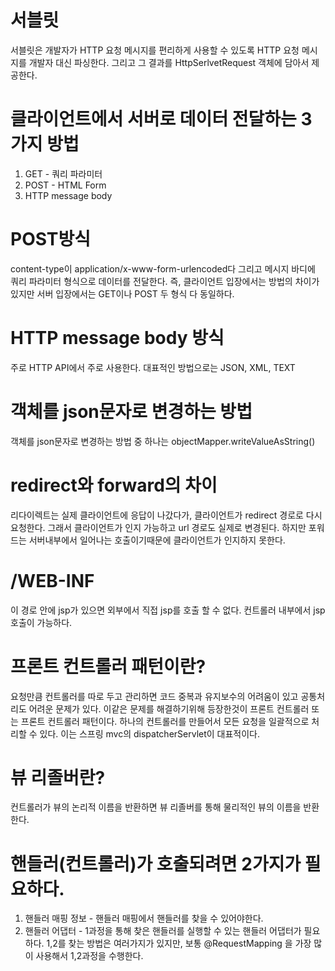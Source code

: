 # 서블릿
서블릿은 개발자가 HTTP 요청 메시지를 편리하게 사용할 수 있도록 HTTP 요청 메시지를 개발자 대신 파싱한다. 그리고 그 결과를 HttpSerlvetRequest 객체에 담아서 제공한다.

# 클라이언트에서 서버로 데이터 전달하는 3가지 방법
1. GET - 쿼리 파라미터
2. POST - HTML Form
3. HTTP message body

# POST방식 
content-type이 application/x-www-form-urlencoded다
그리고 메시지 바디에 쿼리 파라미터 형식으로 데이터를 전달한다. 즉, 클라이언트 입장에서는 방법의 차이가 있지만 서버 입장에서는 GET이나 POST 두 형식 다 동일하다.

# HTTP message body 방식 
주로 HTTP API에서 주로 사용한다. 대표적인 방법으로는 JSON, XML, TEXT

# 객체를 json문자로 변경하는 방법
객체를 json문자로 변경하는 방법 중 하나는 objectMapper.writeValueAsString()

# redirect와 forward의 차이
리다이렉트는 실제 클라이언트에 응답이 나갔다가, 클라이언트가 redirect 경로로 다시 요청한다. 그래서 클라이언트가 인지 가능하고 url 경로도 실제로 변경된다. 하지만 포워드는 서버내부에서 일어나는 호출이기때문에 클라이언트가 인지하지 못한다.

# /WEB-INF
이 경로 안에 jsp가 있으면 외부에서 직접 jsp를 호출 할 수 없다. 컨트롤러 내부에서 jsp 호출이 가능하다.

# 프론트 컨트롤러 패턴이란?
요청만큼 컨트롤러를 따로 두고 관리하면 코드 중복과 유지보수의 어려움이 있고 공통처리도 어려운 문제가 있다. 
이같은 문제를 해결하기위해 등장한것이 프론트 컨트롤러 또는 프론트 컨트롤러 패턴이다. 하나의 컨트롤러를 만들어서 모든 요청을 일괄적으로 처리할 수 있다. 이는 스프링 mvc의 dispatcherServlet이 대표적이다. 

# 뷰 리졸버란?
컨트롤러가 뷰의 논리적 이름을 반환하면 뷰 리졸버를 통해 물리적인 뷰의 이름을 반환한다.

# 핸들러(컨트롤러)가 호출되려면 2가지가 필요하다.
1. 핸들러 매핑 정보 - 핸들러 매핑에서 핸들러를 찾을 수 있어야한다.
2. 핸들러 어댑터 - 1과정을 통해 찾은 핸들러를 실행할 수 있는 핸들러 어댑터가 필요하다.
1,2를 찾는 방법은 여러가지가 있지만, 보통 @RequestMapping 을 가장 많이 사용해서 1,2과정을 수행한다.
